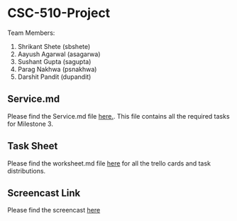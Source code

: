 # CSC-510-Project

Team Members:
1. Shrikant Shete (sbshete)
2. Aayush Agarwal (asagarwa)
3. Sushant Gupta (sagupta)
4. Parag Nakhwa (psnakhwa)
5. Darshit Pandit (dupandit)

## Service.md  

Please find the Service.md file [here.](https://github.ncsu.edu/sbshete/CSC-510-Project/blob/milestone3/SERVICE.md). This file contains all the required tasks for Milestone 3.

## Task Sheet

Please find the worksheet.md file [here](https://github.ncsu.edu/sbshete/CSC-510-Project/blob/milestone3/WORKSHEET.md) for all the trello cards and task distributions.  

## Screencast Link

Please find the screencast [here]()
